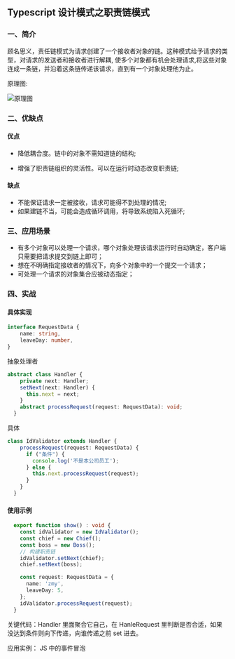 ## Typescript 设计模式之职责链模式

### 一、简介
顾名思义，责任链模式为请求创建了一个接收者对象的链。这种模式给予请求的类型，对请求的发送者和接收者进行解耦,
使多个对象都有机会处理请求,将这些对象连成一条链，并沿着这条链传递该请求，直到有一个对象处理他为止。

原理图:

![原理图](./chain.jpg)

### 二、优缺点

#### 优点

- 降低耦合度。链中的对象不需知道链的结构;

- 增强了职责链组织的灵活性。可以在运行时动态改变职责链;

#### 缺点

- 不能保证请求一定被接收，请求可能得不到处理的情况;
- 如果建链不当，可能会造成循环调用，将导致系统陷入死循环;

### 三、应用场景

- 有多个对象可以处理一个请求，哪个对象处理该请求运行时自动确定，客户端只需要把请求提交到链上即可；
- 想在不明确指定接收者的情况下，向多个对象中的一个提交一个请求；
- 可处理一个请求的对象集合应被动态指定；

### 四、实战

#### 具体实现


```typescript
interface RequestData {
    name: string,
    leaveDay: number,
}
```

抽象处理者

```typescript
abstract class Handler {
    private next: Handler;
    setNext(next: Handler) {
      this.next = next;
    }
    abstract processRequest(request: RequestData): void;
  }
```

具体

```typescript
class IdValidator extends Handler {
    processRequest(request: RequestData) {
      if ("条件") {
        console.log('不是本公司员工');
      } else {
        this.next.processRequest(request);
      }
    }
  }
```

#### 使用示例

```typescript
  export function show() : void {
    const idValidator = new IdValidator();
    const chief = new Chief();
    const boss = new Boss();
    // 构建职责链
    idValidator.setNext(chief);
    chief.setNext(boss);

    const request: RequestData = {
      name: 'zmy',
      leaveDay: 5,
    };
    idValidator.processRequest(request);
  }
```

关键代码：Handler 里面聚合它自己，在 HanleRequest 里判断是否合适，如果没达到条件则向下传递，向谁传递之前 set 进去。

应用实例： JS 中的事件冒泡
